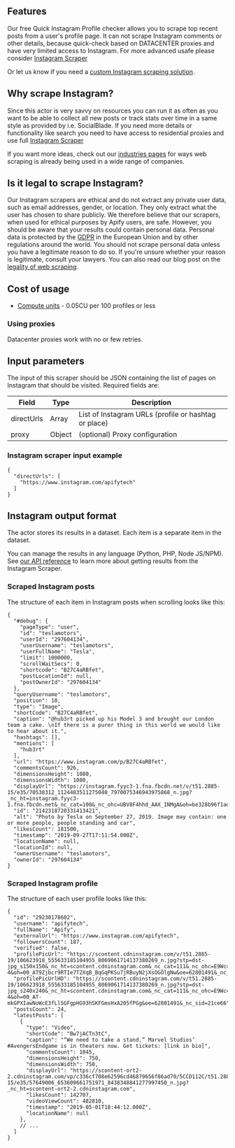 ## Features
Our free Quick Instagram Profile checker allows you to scrape top recent posts from a user's profile page. It can not scrape Instagram comments or other details, because quick-check based on DATACENTER proxies and have very limited access to Instagram. For more advanced usafe please consider [Instagram Scraper](https://apify.com/jaroslavhejlek/instagram-scraper)
 
Or let us know if you need a [custom Instagram scraping solution](https://apify.com/custom-solutions).

## Why scrape Instagram?
Since this actor is very savvy on resources you can run it as often as you want to be able to collect all new posts or track stats over time in a same style as provided by i.e. SocialBlade.
If you need more details or functionality like search you need to have access to residential proxies and use full [Instagram Scraper](https://apify.com/jaroslavhejlek/instagram-scraper)

If you want more ideas, check out our [industries pages](https://apify.com/industries) for ways web scraping is already being used in a wide range of companies.

## Is it legal to scrape Instagram?
Our Instagram scrapers are ethical and do not extract any private user data, such as email addresses, gender, or location. They only extract what the user has chosen to share publicly. We therefore believe that our scrapers, when used for ethical purposes by Apify users, are safe. However, you should be aware that your results could contain personal data. Personal data is protected by the [GDPR](https://en.wikipedia.org/wiki/General_Data_Protection_Regulation) in the European Union and by other regulations around the world. You should not scrape personal data unless you have a legitimate reason to do so. If you're unsure whether your reason is legitimate, consult your lawyers. You can also read our blog post on the [legality of web scraping](https://blog.apify.com/is-web-scraping-legal/).

## Cost of usage
- [Compute units](https://apify.com/pricing/actors) - 0.05CU per 100 profiles or less

### Using proxies
Datacenter proxies work with no or few retries.

## Input parameters
The input of this scraper should be JSON containing the list of pages on Instagram that should be visited. Required fields are:

| Field | Type | Description |
| ----- | ---- | ----------- |
| directUrls | Array | List of Instagram URLs (profile or hashtag or place) |
| proxy | Object | (optional) Proxy configuration |

### Instagram scraper input example

```jsonc
{
  "directUrls": [
    "https://www.instagram.com/apifytech"
  ]
}
```

## Instagram output format
The actor stores its results in a dataset. Each item is a separate item in the dataset.

You can manage the results in any language (Python, PHP, Node JS/NPM). See [our API reference](https://docs.apify.com/api/v2) to learn more about getting results from the Instagram Scraper.

### Scraped Instagram posts
The structure of each item in Instagram posts when scrolling looks like this:

```jsonc
{
  "#debug": {
    "pageType": "user",
    "id": "teslamotors",
    "userId": "297604134",
    "userUsername": "teslamotors",
    "userFullName": "Tesla",
    "limit": 1000000,
    "scrollWaitSecs": 0,
    "shortcode": "B27C4aRBfet",
    "postLocationId": null,
    "postOwnerId": "297604134"
  },
  "queryUsername": "teslamotors",
  "position": 10,
  "type": "Image",
  "shortCode": "B27C4aRBfet",
  "caption": "@hub3rt picked up his Model 3 and brought our London team a cake. \nIf there is a purer thing in this world we would like to hear about it.",
  "hashtags": [],
  "mentions": [
    "hub3rt"
  ],
  "url": "https://www.instagram.com/p/B27C4aRBfet",
  "commentsCount": 926,
  "dimensionsHeight": 1080,
  "dimensionsWidth": 1080,
  "displayUrl": "https://instagram.fyyc3-1.fna.fbcdn.net/v/t51.2885-15/e35/70538312_1124483511275040_7970075346943975868_n.jpg?_nc_ht=instagram.fyyc3-1.fna.fbcdn.net&_nc_cat=100&_nc_ohc=UBV8F4hhd_AAX_INMgA&oh=be328b96f1ad3fbb95b54a35b8b0eb79&oe=5F0D6E0E",
  "id": "2142318720331413421",
  "alt": "Photo by Tesla on September 27, 2019. Image may contain: one or more people, people standing and car",
  "likesCount": 181500,
  "timestamp": "2019-09-27T17:11:54.000Z",
  "locationName": null,
  "locationId": null,
  "ownerUsername": "teslamotors",
  "ownerId": "297604134"
}
```

### Scraped Instagram profile
The structure of each user profile looks like this:

```jsonc
{
  "id": "29230178602",
  "username": "apifytech",
  "fullName": "Apify",
  "externalUrl": "https://www.instagram.com/apifytech",
  "followersCount": 187,
  "verified": false,
  "profilePicUrl": "https://scontent.cdninstagram.com/v/t51.2885-19/106623918_555633185104955_8069061714137380269_n.jpg?stp=dst-jpg_s150x150&_nc_ht=scontent.cdninstagram.com&_nc_cat=111&_nc_ohc=E9Wc4v1fOKkAX8rlFnr&edm=AGoB3sEBAAAA&ccb=7-4&oh=00_AT9Zjbcr9RTIe7T2XqB_BqGqPKSu7jRBuyN2jXsOGOlgNw&oe=62801491&_nc_sid=21ce66",
  "profilePicUrlHD": "https://scontent.cdninstagram.com/v/t51.2885-19/106623918_555633185104955_8069061714137380269_n.jpg?stp=dst-jpg_s240x240&_nc_ht=scontent.cdninstagram.com&_nc_cat=111&_nc_ohc=E9Wc4v1fOKkAX8rlFnr&edm=AGoB3sEBAAAA&ccb=7-4&oh=00_AT-mkGPXIawNoWcE3fLlSGFgpHG93hSKFGmsHxA205fPGg&oe=62801491&_nc_sid=21ce66",
  "postsCount": 24,
  "latestPosts": [
    {
      "type": "Video",
      "shortCode": "Bw7jACTn3tC",
      "caption": "“We need to take a stand.” Marvel Studios’ #AvengersEndgame is in theaters now. Get tickets: [link in bio]",
      "commentsCount": 1045,
      "dimensionsHeight": 750,
      "dimensionsWidth": 750,
      "displayUrl": "https://scontent-ort2-2.cdninstagram.com/vp/c336cf708e62596cd46879656f86ad70/5CCD112C/t51.2885-15/e35/57649006_653609661751971_8438348841277997450_n.jpg?_nc_ht=scontent-ort2-2.cdninstagram.com",
      "likesCount": 142707,
      "videoViewCount": 482810,
      "timestamp": "2019-05-01T18:44:12.000Z",
      "locationName": null
    },
    // ...
  ]
}
```
